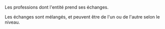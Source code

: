 Les professions dont l'entité prend ses échanges.

Les échanges sont mélangés, et peuvent être de l'un ou de l'autre selon le niveau.